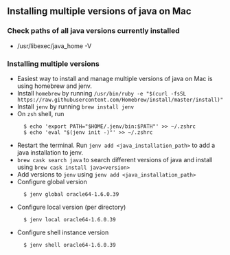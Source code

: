 ## Installing multiple versions of java on Mac 

### Check paths of all java versions currently installed

* /usr/libexec/java_home -V

### Installing multiple versions

* Easiest way to install and manage multiple versions of java on Mac is using homebrew and jenv.
* Install `homebrew` by running `/usr/bin/ruby -e "$(curl -fsSL https://raw.githubusercontent.com/Homebrew/install/master/install)"
`
* Install `jenv` by running `brew install jenv`
* On `zsh` shell, run 
  ```
	$ echo 'export PATH="$HOME/.jenv/bin:$PATH"' >> ~/.zshrc
	$ echo 'eval "$(jenv init -)"' >> ~/.zshrc
  ```
 * Restart the terminal. Run `jenv add <java_installation_path>` to add a java installation to jenv. 
 * `brew cask search java` to search different versions of java and install using `brew cask install java<version>` 
 * Add versions to `jenv` using `jenv add <java_installation_path>`
 * Configure global version
	```
	  $ jenv global oracle64-1.6.0.39
	```
 * Configure local version (per directory)
	```
	  $ jenv local oracle64-1.6.0.39
	```
 * Configure shell instance version
	```
	  $ jenv shell oracle64-1.6.0.39
	```